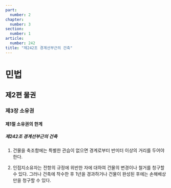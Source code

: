 ```yaml
---
part:
  number: 2
chapter:
  number: 3
section:
  number: 1
article:
  number: 242
title: "제242조 경계선부근의 건축"
---
```

# 민법

## 제2편 물권

### 제3장 소유권

#### 제1절 소유권의 한계

##### 제242조 경계선부근의 건축

1. 건물을 축조함에는 특별한 관습이 없으면 경계로부터 반미터 이상의 거리를 두어야 한다.

2. 인접지소유자는 전항의 규정에 위반한 자에 대하여 건물의 변경이나 철거를 청구할 수 있다. 그러나 건축에 착수한 후 1년을 경과하거나 건물이 완성된 후에는 손해배상만을 청구할 수 있다.
